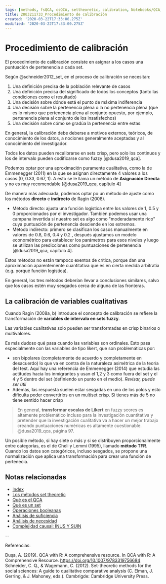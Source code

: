 ```yaml
---
tags: [methods, fsQCA, csQCA, settheoretic, calibration, Notebooks/QCA, Notebooks/methods]
title: 2003211733_Procedimiento de calibración
created: '2020-03-22T17:33:00.275Z'
modified: '2020-03-22T17:33:00.275Z'
---
```


# Procedimiento de calibración

El procedimiento de calibración consiste en asignar a los casos una puntuación de pertenencia a cada set.

Según @schneider2012_set, en el proceso de calibración se necesitan:

1. Una definición precisa de la población relevante de casos
2. Una definición precisa del significado de todos los conceptos (tanto las condiciones como el resultado)
3. Una decisión sobre dónde está el punto de máxima indiferencia
4. Una decisión sobre la pertenencia plena o la no pertenencia plena (que es lo mismo que pertenencia plena al conjunto opuesto, por ejemplo, pertenencia plena al conjunto de los insatisfechos)
5. Una decisión sobre cómo se gradúa la pertenencia entre estas 

En general, la calibración debe deberse a motivos externos, teóricos, de conocimiento de los datos, a nociones generalmente aceptadas y al conocimiento del investigador.

Todos los datos pueden recalibrarse en sets crisp, pero solo los continuos y los de intervalo pueden codificarse como fuzzy [@dusa2019_qca].

Podemos optar por una aproximación puramente cualitativa, como la de Emmenegger (2011) en la que se asignan directamente 4 valores a los casos (0, 0.33, 0.67, 1). A esto se le llama un método de **Asignación Directa** y no es muy recomendable [@dusa2019_qca, capítulo 4]

De manera más adecuada, podemos optar po un método de ajuste como los métodos **directo** e **indirecto** de Ragin (2008).

- Método directo: ajusta una función logística entre los valores de 1, 0.5 y 0 proporcionados por el investigador. También podemos usar una campana invertida si nuestro set es algo como "moderadamente rico" cuya puntuación de pertenencia desciende en los extremos.
- Método indirecto: primero se clasifican los casos manualmente en valores de 0.8, 0.6, 0.4 y 0.2 , después ajustamos un modelo econométrico para establecer los parámetros para esos niveles y luego se utilizan las predicciones como puntuaciones de pertenencia [@dusa2019_qca, capítulo 4].

Estos métodos no están tampoco exentos de crítica, porque dan una aproximación aparentemente cuantitativa que es en cierta medida arbitratia (e.g. porqué función logística).

En general, los tres métodos deberían llevar a conclusiones similares, salvo que los casos estén muy sesgados cerca de alguna de las fronteras.

## La calibración de variables cualitativas

Cuando Ragin (2008a, b) introduce el concepto de calibración se refiere la transformación de **variables de intervalo en sets fuzzy**.

Las variables cualitativas solo pueden ser transformadas en crisp binarios o multivalores.

Es más dudoso qué pasa cuando las variables son ordinales. Esto pasa especialmente con las variables de tipo likert, que son problemáticas por:

- son bipolares (completamente de acuerdo y completamente en desacuerdo) lo que va en contra de la naturaleza asimétrica de la teoría del test. Aquí hay una referencia de Emmenegger (2014) que estudia las actitudes hacia los inmigrantes y usan el 1,2 y 3 como fuera del set y el 4 y 5 dentro del set (definiendo un punto en el medio). *Revisar, puede ser útil*
- Además, las respuesta suelen estar sesgadas en uno de los polos y esto dificulta poder convertirlos en un multiset crisp. Si tienes más de 5 no tiene sentido hacer crisp

> En general, **transformar escalas de Likert** en fuzzy scores es altamente problemático incluso para la investigación cuantitativa y pretender que la investigación cualitativa va a hacer un mejor trabajo creando puntuaciones numéricas es altamente cuestionable. @dusa2019_qca, página 97.

Un posible método, si hay siete o más y si se distribuyen proporcionalmente entre categorías, es el de Cheli y Lemmi (1995), llamado **método TFR**. Cuando los datos son categóricos, incluso sesgados, se propone una normalización que aplica una transformación para crear una función de pertenecia.

## Notas relacionadas

- [Index](_2003101705_index.md)
- [Los métodos set theoretic](2003212003_set_theoretic_methods.md)
- [Qué es el QCA](2003212024_qca_descripcion.md)
- [Qué es un set](2003221713_setdefinition_qca.md)
- [Operaciones booleanas](2003231138_operaciones_boleanas.md)
- [Análisis de suficiencia](2003241628_analisissuficiencia_qca.md)
- [Análisis de necesidad](2003241901_condicionnecesidadqca.md)
- [Complejidad causal: INUS Y SUIN](2003250705_causalcomplexity.md)

--

Referencias:

Duşa, A. (2019). QCA with R: A comprehensive resource. In QCA with R: A Comprehensive Resource. https://doi.org/10.1007/9783319756684
Schneider, C. Q., & Wagemann, C. (2012). Set-theoretic methods for the social sciences: A guide to qualitative comparative analysis (C. Elman, J. Gerring, & J. Mahoney, eds.). Cambrigde: Cambridge University Press.